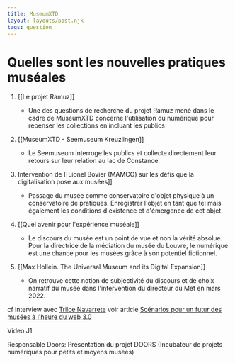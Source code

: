 ```yaml
---
title: MuseumXTD
layout: layouts/post.njk
tags: question
---
```

# Quelles sont les nouvelles pratiques muséales

1. [[Le projet Ramuz]]
	- Une des questions de recherche du projet Ramuz mené dans le cadre de MuseumXTD concerne l'utilisation du numérique pour repenser les collections en incluant les publics 
2. [[MuseumXTD - Seemuseum Kreuzlingen]]
	- Le Seemuseum interroge les publics et collecte directement leur retours sur leur relation au lac de Constance. 
3. Intervention de [[Lionel Bovier (MAMCO) sur les défis que la digitalisation pose aux musées]] 
	- Passage du musée comme conservatoire d'objet physique à un conservatoire de pratiques. Enregistrer l'objet en tant que tel mais également les conditions d'existence et d'émergence de cet objet. 

4. [[Quel avenir pour l'expérience muséale]]
	- Le discours du musée est un point de vue et non la vérité absolue. Pour la directrice de la médiation du musée du Louvre, le numérique est une chance pour les musées grâce à son potentiel fictionnel. 
5. [[Max Hollein. The Universal Museum and its Digital Expansion]]
	- On retrouve cette notion de subjectivité du discours et de choix narratif du musée dans l'intervention du directeur du Met en mars 2022. 

cf interview avec [Trilce Navarrete](https://metis-lab.com/2022/05/02/musees-et-numerique-un-entretien-avec-trilce-navarrete/)
voir article [Scénarios pour un futur des musées à l'heure du web 3.0](https://www.bem.builders/share/scnarios-pour-un-futur-des-muses-lheure-du-web-30)

Video J1

Responsable Doors: Présentation du projet DOORS (Incubateur de projets numériques pour petits et moyens musées)